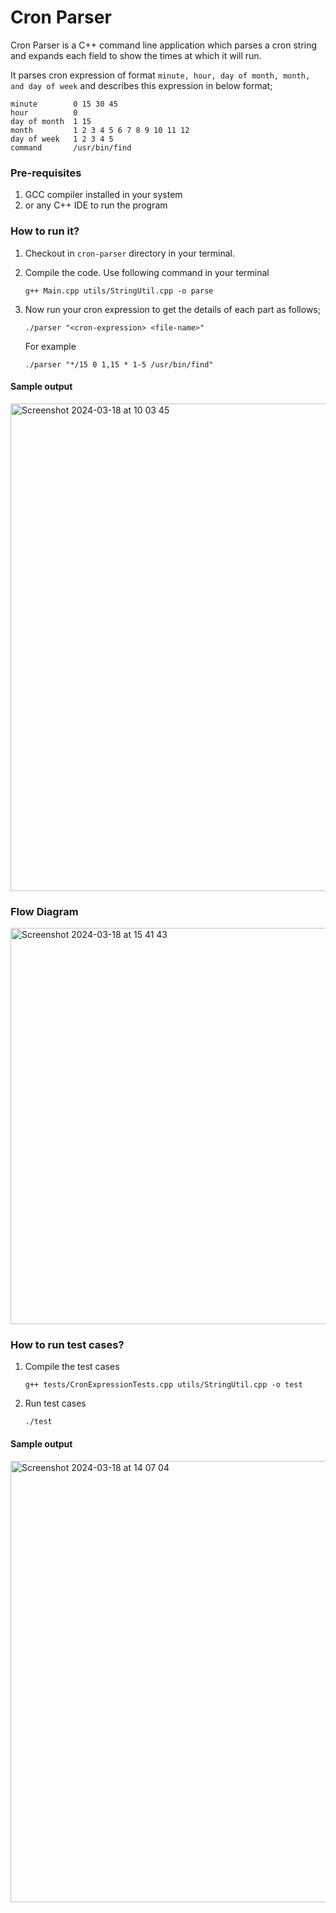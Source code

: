 # Cron Parser

Cron Parser is a C++ command line application which parses a cron string and expands each field
to show the times at which it will run.

It parses cron expression of format `minute, hour, day of
month, month, and day of week` and describes this expression in below format;

```
minute        0 15 30 45
hour          0
day of month  1 15
month         1 2 3 4 5 6 7 8 9 10 11 12
day of week   1 2 3 4 5
command       /usr/bin/find
```

### Pre-requisites

1. GCC compiler installed in your system
2. or any C++ IDE to run the program


### How to run it?

1. Checkout in `cron-parser` directory in your terminal.
2. Compile the code. Use following command in your terminal
    ```
    g++ Main.cpp utils/StringUtil.cpp -o parse
    ```

3. Now run your cron expression to get the details of each part as follows;
    ```
    ./parser "<cron-expression> <file-name>"
    ```
    For example
    ```
    ./parser "*/15 0 1,15 * 1-5 /usr/bin/find"
    ```

#### Sample output

<img width="780" alt="Screenshot 2024-03-18 at 10 03 45" src="https://github.com/mani87/cron-parser/assets/88872955/e5208ed9-0673-4b35-91d8-5132d12c8f18">

### Flow Diagram
<img width="634" alt="Screenshot 2024-03-18 at 15 41 43" src="https://github.com/mani87/cron-parser/assets/88872955/4ef11890-2f57-4492-a498-d2d85e477d7c">


### How to run test cases?

1. Compile the test cases
   ```
   g++ tests/CronExpressionTests.cpp utils/StringUtil.cpp -o test
   ```
2. Run test cases
   ```
   ./test
   ```
#### Sample output
<img width="706" alt="Screenshot 2024-03-18 at 14 07 04" src="https://github.com/mani87/cron-parser/assets/30254676/bdf17f74-266f-4335-80d4-4d2810136e3a">


